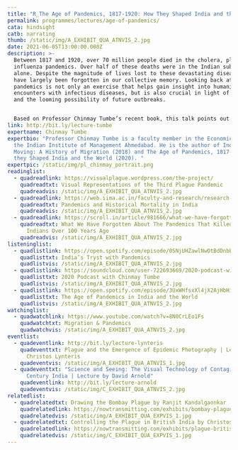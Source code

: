 ```yaml
---
title: "R_The Age of Pandemics, 1817-1920: How They Shaped India and the World"
permalink: programmes/lectures/age-of-pandemics/
cata: hindsight
catb: narrating
thumb: /static/img/A_EXHIBIT_QUA_ATNVIS_2.jpg
date: 2021-06-05T13:00:00.000Z
description: >-
  Between 1817 and 1920, over 70 million people died in the cholera, plague and
  influenza pandemics. Over half of these deaths were in the Indian subcontinent
  alone. Despite the magnitude of lives lost to these devastating diseases, they
  have largely been forgotten in our collective memory. Looking back at these
  pandemics is not only an exercise that helps gain insight into humanity’s
  encounters with infectious diseases, but is also crucial in light of COVID-19
  and the looming possibility of future outbreaks. 


  Based on Professor Chinmay Tumbe’s recent book, this talk points out the significance of past pandemics and how they can be seen in the time of COVID-19.
link: http://bit.ly/lecture-tumbe
expertname: Chinmay Tumbe
expertbio: "Professor Chinmay Tumbe is a faculty member in the Economics Area of
  the Indian Institute of Management Ahmedabad. He is the author of India
  Moving: A History of Migration (2018) and The Age of Pandemics, 1817-1920: How
  they Shaped India and the World (2020). "
expertpic: /static/img/pl_chinmay_portrait.png
readinglist:
  - quadreadlink: https://visualplague.wordpress.com/the-project/
    quadreadtxt: Visual Representations of the Third Plague Pandemic
    quadreadvis: /static/img/A_EXHIBIT_QUA_ATNVIS_2.jpg
  - quadreadlink: https://web.iima.ac.in/faculty-and-research/research-and-publication/working-papers.html&rnp_id=14644
    quadreadtxt: Pandemics and Historical Mortality in India
    quadreadvis: /static/img/A_EXHIBIT_QUA_ATNVIS_2.jpg
  - quadreadlink: https://scroll.in/article/981666/what-we-have-forgotten-about-the-pandemics-that-killed-millions-of-indians-over-100-years-ago
    quadreadtxt: What We Have Forgotten About The Pandemics That Killed Millions Of
      Indians Over 100 Years Ago
    quadreadvis: /static/img/A_EXHIBIT_QUA_ATNVIS_2.jpg
listeninglist:
  - quadlistlink: https://open.spotify.com/episode/0SNjUHZawlNwOtBdDnbBbc
    quadlisttxt: India’s Tryst with Pandemics
    quadlistvis: /static/img/A_EXHIBIT_QUA_ATNVIS_2.jpg
  - quadlistlink: https://soundcloud.com/user-722693669/2020-podcast-with-chinmay-tumbe
    quadlisttxt: 2020 Podcast with Chinmay Tumbe
    quadlistvis: /static/img/A_EXHIBIT_QUA_ATNVIS_2.jpg
  - quadlistlink: https://open.spotify.com/episode/3UxWHfsxXl4jX2AjHbHi3m
    quadlisttxt: The Age of Pandemics in India and the World
    quadlistvis: /static/img/A_EXHIBIT_QUA_ATNVIS_2.jpg
watchinglist:
  - quadwatchlink: https://www.youtube.com/watch?v=8N0CrLEo1Fs
    quadwatchtxt: Migration & Pandemics
    quadwatchvis: /static/img/A_EXHIBIT_QUA_ATNVIS_2.jpg
eventlist:
  - quadeventlink: http://bit.ly/lecture-lynteris
    quadeventtxt: Plague and the Emergence of Epidemic Photography | Lecture by
      Christos Lynteris
    quadeventvis: /static/img/A_EXHIBIT_QUA_ATNVIS_1.jpg
  - quadeventtxt: "Science and Seeing: The Visual Technology of Contagion in 19th
      Century India | Lecture by David Arnold"
    quadeventlink: http://bit.ly/lecture-arnold
    quadeventvis: /static/img/C_EXHIBIT_QUA_ATNVIS_2.jpg
relatedlist:
  - quadrelatedtxt: Drawing the Bombay Plague by Ranjit Kandalgaonkar
    quadrelatedlink: https://nowtransmitting.com/exhibits/bombay-plague/
    quadrelatedvis: /static/img/A_EXHIBIT_QUA_EXPVIS_1.jpg
  - quadrelatedtxt: Controlling the Plague in British India by Christos Lynteris
    quadrelatedlink: https://nowtransmitting.com/exhibits/plague-british-india/
    quadrelatedvis: /static/img/C_EXHIBIT_QUA_EXPVIS_1.jpg
---
```

